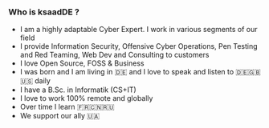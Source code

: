 ### Who is ksaadDE ?
* I am a highly adaptable Cyber Expert. I work in various segments of our field
* I provide Information Security, Offensive Cyber Operations, Pen Testing and Red Teaming, Web Dev and Consulting to customers
* I love Open Source, FOSS & Business
* I was born and I am living in 🇩🇪 and I love to speak and listen to 🇩🇪🇬🇧🇺🇸 daily
* I have a B.Sc. in Informatik (CS+IT)
* I love to work 100% remote and globally
* Over time I learn 🇫🇷🇨🇳🇷🇺 
* We support our ally 🇺🇦
